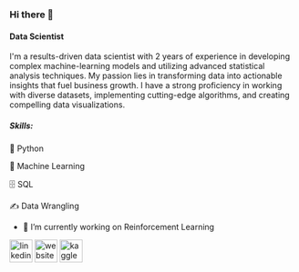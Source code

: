 ### Hi there 👋
#### Data Scientist

I'm a results-driven data scientist with 2 years of experience in developing complex machine-learning models and utilizing advanced statistical analysis techniques. My passion lies in transforming data into actionable insights that fuel business growth. I have a strong proficiency in working with diverse datasets, implementing cutting-edge algorithms, and creating compelling data visualizations. 

##### Skills:
🐍 Python

🤖 Machine Learning

🗄️ SQL

✍️ Data Wrangling

- 🔭 I’m currently working on Reinforcement Learning 


[<img src='https://cdn.jsdelivr.net/npm/simple-icons@3.0.1/icons/linkedin.svg' alt='linkedin' height='40'>](https://www.linkedin.com/in/https://www.linkedin.com/in/yusufgulcan//)  [<img src='https://cdn.jsdelivr.net/npm/simple-icons@3.0.1/icons/icloud.svg' alt='website' height='40'>](https://ygds-github-io.vercel.app/)  [<img src='https://cdn.jsdelivr.net/npm/simple-icons@3.0.1/icons/kaggle.svg' alt='kaggle' height='40'>](https://www.kaggle.com/yusufglcan)  

